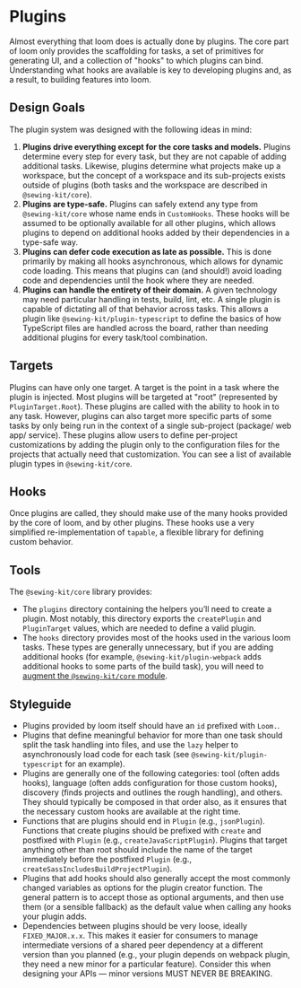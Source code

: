 # Plugins

Almost everything that loom does is actually done by plugins. The core part of loom only provides the scaffolding for tasks, a set of primitives for generating UI, and a collection of "hooks" to which plugins can bind. Understanding what hooks are available is key to developing plugins and, as a result, to building features into loom.

## Design Goals

The plugin system was designed with the following ideas in mind:

1. **Plugins drive everything except for the core tasks and models.** Plugins determine every step for every task, but they are not capable of adding additional tasks. Likewise, plugins determine what projects make up a workspace, but the concept of a workspace and its sub-projects exists outside of plugins (both tasks and the workspace are described in `@sewing-kit/core`).
1. **Plugins are type-safe.** Plugins can safely extend any type from `@sewing-kit/core` whose name ends in `CustomHooks`. These hooks will be assumed to be optionally available for all other plugins, which allows plugins to depend on additional hooks added by their dependencies in a type-safe way.
1. **Plugins can defer code execution as late as possible.** This is done primarily by making all hooks asynchronous, which allows for dynamic code loading. This means that plugins can (and should!) avoid loading code and dependencies until the hook where they are needed.
1. **Plugins can handle the entirety of their domain.** A given technology may need particular handling in tests, build, lint, etc. A single plugin is capable of dictating all of that behavior across tasks. This allows a plugin like `@sewing-kit/plugin-typescript` to define the basics of how TypeScript files are handled across the board, rather than needing additional plugins for every task/tool combination.

## Targets

Plugins can have only one target. A target is the point in a task where the plugin is injected. Most plugins will be targeted at "root" (represented by `PluginTarget.Root`). These plugins are called with the ability to hook in to any task. However, plugins can also target more specific parts of some tasks by only being run in the context of a single sub-project (package/ web app/ service). These plugins allow users to define per-project customizations by adding the plugin only to the configuration files for the projects that actually need that customization. You can see a list of available plugin types in `@sewing-kit/core`.

## Hooks

Once plugins are called, they should make use of the many hooks provided by the core of loom, and by other plugins. These hooks use a very simplified re-implementation of `tapable`, a flexible library for defining custom behavior.

## Tools

The `@sewing-kit/core` library provides:

- The `plugins` directory containing the helpers you’ll need to create a plugin. Most notably, this directory exports the `createPlugin` and `PluginTarget` values, which are needed to define a valid plugin.
- The `hooks` directory provides most of the hooks used in the various loom tasks. These types are generally unnecessary, but if you are adding additional hooks (for example, `@sewing-kit/plugin-webpack` adds additional hooks to some parts of the build task), you will need to [augment the `@sewing-kit/core` module](https://www.typescriptlang.org/docs/handbook/declaration-merging.html#module-augmentation).

## Styleguide

- Plugins provided by loom itself should have an `id` prefixed with `Loom.`.
- Plugins that define meaningful behavior for more than one task should split the task handling into files, and use the `lazy` helper to asynchronously load code for each task (see `@sewing-kit/plugin-typescript` for an example).
- Plugins are generally one of the following categories: tool (often adds hooks), language (often adds configuration for those custom hooks), discovery (finds projects and outlines the rough handling), and others. They should typically be composed in that order also, as it ensures that the necessary custom hooks are available at the right time.
- Functions that are plugins should end in `Plugin` (e.g., `jsonPlugin`). Functions that create plugins should be prefixed with `create` and postfixed with `Plugin` (e.g., `createJavaScriptPlugin`). Plugins that target anything other than root should include the name of the target immediately before the postfixed `Plugin` (e.g., `createSassIncludesBuildProjectPlugin`).
- Plugins that add hooks should also generally accept the most commonly changed variables as options for the plugin creator function. The general pattern is to accept those as optional arguments, and then use them (or a sensible fallback) as the default value when calling any hooks your plugin adds.
- Dependencies between plugins should be very loose, ideally `FIXED_MAJOR.x.x`. This makes it easier for consumers to manage intermediate versions of a shared peer dependency at a different version than you planned (e.g., your plugin depends on webpack plugin, they need a new minor for a particular feature). Consider this when designing your APIs — minor versions MUST NEVER BE BREAKING.
